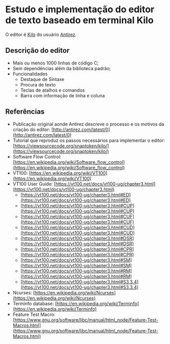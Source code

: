 # Estudo e implementação do editor de texto baseado em terminal Kilo

O editor é [Kilo](https://github.com/antirez/kilo) do usuário [Antirez](https://github.com/antirez).

## Descrição do editor

* Mais ou menos 1000 linhas de código C;
* Sem dependências além da biblioteca padrão;
* Funcionalidades
  * Destaque de Síntaxe
  * Procura de texto
  * Teclas de atalhos e comandos
  * Barra com informação de linha e coluna

## Referências

* Publicação original aonde Antirez descreve o processo e os motivos da criação do editor: [http://antirez.com/latest/0](http://antirez.com/latest/0)
* Tutorial que reproduz os passos necessários para implementar o editor: [https://viewsourcecode.org/snaptoken/kilo/](https://viewsourcecode.org/snaptoken/kilo/)
* Software Flow Control: [https://en.wikipedia.org/wiki/Software_flow_control](https://en.wikipedia.org/wiki/Software_flow_control)
* VT100: [https://en.wikipedia.org/wiki/VT100](https://en.wikipedia.org/wiki/VT100)
* VT100 User Guide: [https://vt100.net/docs/vt100-ug/chapter3.html](https://vt100.net/docs/vt100-ug/chapter3.html)
  * [https://vt100.net/docs/vt100-ug/chapter3.html#ED](https://vt100.net/docs/vt100-ug/chapter3.html#ED)
  * [https://vt100.net/docs/vt100-ug/chapter3.html#CUP](https://vt100.net/docs/vt100-ug/chapter3.html#CUP)
  * [https://vt100.net/docs/vt100-ug/chapter3.html#CUF](https://vt100.net/docs/vt100-ug/chapter3.html#CUF)
  * [https://vt100.net/docs/vt100-ug/chapter3.html#CUD](https://vt100.net/docs/vt100-ug/chapter3.html#CUD)
  * [https://vt100.net/docs/vt100-ug/chapter3.html#DSR](https://vt100.net/docs/vt100-ug/chapter3.html#DSR)
  * [https://vt100.net/docs/vt100-ug/chapter3.html#CPR](https://vt100.net/docs/vt100-ug/chapter3.html#CPR)
  * [https://vt100.net/docs/vt100-ug/chapter3.html#SM](https://vt100.net/docs/vt100-ug/chapter3.html#SM)
  * [https://vt100.net/docs/vt100-ug/chapter3.html#RM](https://vt100.net/docs/vt100-ug/chapter3.html#RM)
  * [https://vt100.net/docs/vt100-ug/chapter3.html#S3.3.4](https://vt100.net/docs/vt100-ug/chapter3.html#S3.3.4)
* Ncurses: [https://en.wikipedia.org/wiki/Ncurses](https://en.wikipedia.org/wiki/Ncurses)
* Terminfo database: [https://en.wikipedia.org/wiki/Terminfo](https://en.wikipedia.org/wiki/Terminfo)
* Feature Test Macro: [https://www.gnu.org/software/libc/manual/html_node/Feature-Test-Macros.html](https://www.gnu.org/software/libc/manual/html_node/Feature-Test-Macros.html)
